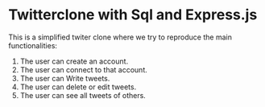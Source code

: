 ﻿# Twitterclone with Sql and Express.js
 
This is a simplified twiter clone where we try to reproduce the main functionalities:
 
 1. The user can create an account.
 2. The user can connect to that account.
 3. The user can Write tweets.
 4. The user can delete or edit tweets.
 5. The user can see all tweets of others.

